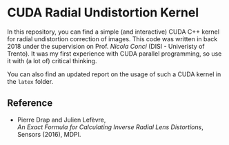 # CUDA Radial Undistortion Kernel

In this repository, you can find a simple (and interactive) CUDA C++ kernel for
radial undistortion correction of images. This code was written in back 2018 
under the supervision on Prof. *Nicola Conci* (DISI - Univeristy of Trento). It
was my first experience with CUDA parallel programming, so use it with (a
lot of) critical thinking.

You can also find an updated report on the usage of such a CUDA kernel in the
`latex` folder.

## Reference

- Pierre Drap and Julien Lefèvre, \
  *An Exact Formula for Calculating Inverse Radial Lens Distortions*, \
  Sensors (2016), MDPI.
